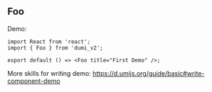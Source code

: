 
## Foo

Demo:

```tsx
import React from 'react';
import { Foo } from 'dumi_v2';

export default () => <Foo title="First Demo" />;
```

More skills for writing demo: https://d.umijs.org/guide/basic#write-component-demo
